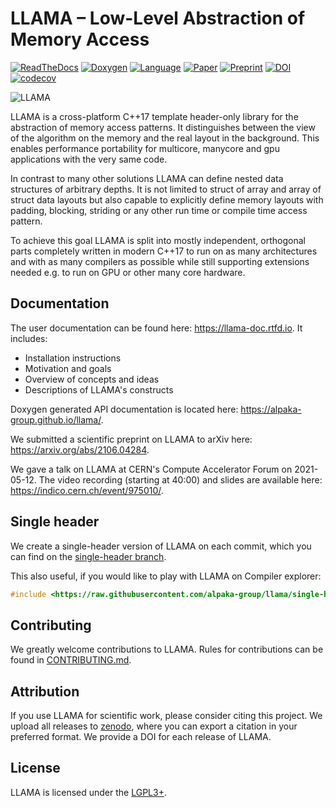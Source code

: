 LLAMA – Low-Level Abstraction of Memory Access
==============================================

[![ReadTheDocs](https://img.shields.io/badge/Docs-Read%20the%20Docs-blue.svg)](https://llama-doc.readthedocs.io)
[![Doxygen](https://img.shields.io/badge/API-Doxygen-blue.svg)](https://alpaka-group.github.io/llama)
[![Language](https://img.shields.io/badge/Language-C%2B%2B17-blue.svg)](https://isocpp.org/)
[![Paper](https://img.shields.io/badge/Paper-Wiley%20Online%20Library-blue.svg)](https://doi.org/10.1002/spe.3077)
[![Preprint](https://img.shields.io/badge/Preprint-arXiv-blue.svg)](https://arxiv.org/abs/2106.04284)
[![DOI](https://zenodo.org/badge/DOI/10.5281/zenodo.5901242.svg)](https://doi.org/10.5281/zenodo.5901242)
[![codecov](https://codecov.io/gh/alpaka-group/llama/branch/develop/graph/badge.svg?token=B94D9G96FA)](https://codecov.io/gh/alpaka-group/llama)

![LLAMA](docs/images/logo_400x169.png)

LLAMA is a cross-platform C++17 template header-only library for the abstraction of memory
access patterns. It distinguishes between the view of the algorithm on
the memory and the real layout in the background. This enables performance
portability for multicore, manycore and gpu applications with the very same code.

In contrast to many other solutions LLAMA can define nested data structures of
arbitrary depths. It is not limited to struct of array and array of struct
data layouts but also capable to explicitly define memory layouts with padding, blocking,
striding or any other run time or compile time access pattern.

To achieve this goal LLAMA is split into mostly independent, orthogonal parts
completely written in modern C++17 to run on as many architectures and with as
many compilers as possible while still supporting extensions needed e.g. to run
on GPU or other many core hardware.

Documentation
-------------

The user documentation can be found here:
https://llama-doc.rtfd.io.
It includes:

* Installation instructions
* Motivation and goals
* Overview of concepts and ideas
* Descriptions of LLAMA's constructs

Doxygen generated API documentation is located here:
https://alpaka-group.github.io/llama/.

We submitted a scientific preprint on LLAMA to arXiv here:
https://arxiv.org/abs/2106.04284.

We gave a talk on LLAMA at CERN's Compute Accelerator Forum on 2021-05-12.
The video recording (starting at 40:00) and slides are available here:
https://indico.cern.ch/event/975010/.

Single header
-------------

We create a single-header version of LLAMA on each commit,
which you can find on the [single-header branch](https://github.com/alpaka-group/llama/tree/single-header).

This also useful, if you would like to play with LLAMA on Compiler explorer:
```c++
#include <https://raw.githubusercontent.com/alpaka-group/llama/single-header/llama.hpp>
```

Contributing
------------

We greatly welcome contributions to LLAMA.
Rules for contributions can be found in [CONTRIBUTING.md](CONTRIBUTING.md).

Attribution
-----------

If you use LLAMA for scientific work, please consider citing this project.
We upload all releases to [zenodo](https://zenodo.org/record/4911494), where you can export a citation in your preferred format.
We provide a DOI for each release of LLAMA.

License
-------

LLAMA is licensed under the [LGPL3+](LICENSE).
